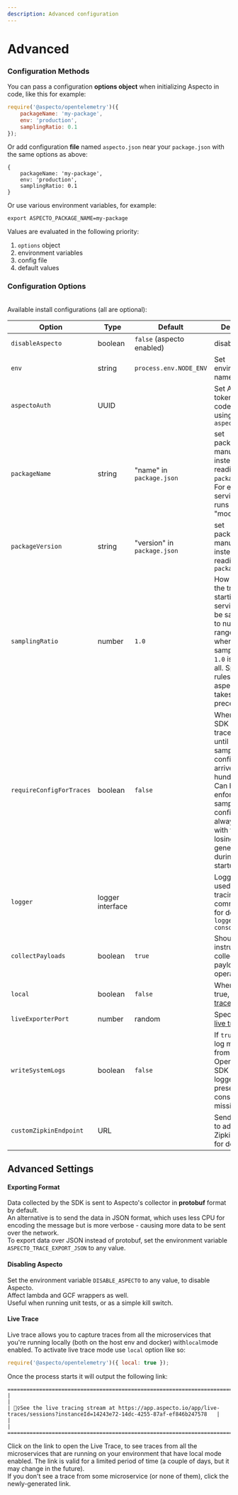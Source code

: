 ```yaml
---
description: Advanced configuration
---
```


# Advanced

### Configuration Methods

You can pass a configuration **options object** when initializing Aspecto in code, like this for example:

```javascript
require('@aspecto/opentelemetry')({
    packageName: 'my-package',
    env: 'production',
    samplingRatio: 0.1
});
```

Or add configuration **file** named `aspecto.json` near your `package.json` with the same options as above:

```
{
    packageName: 'my-package',
    env: 'production',
    samplingRatio: 0.1
}
```

Or use various environment variables, for example:

```
export ASPECTO_PACKAGE_NAME=my-package
```

Values are evaluated in the following priority:

1. `options` object
2. environment variables
3. config file
4. default values

### Configuration Options

\
Available install configurations (all are optional):

| Option                   | Type             | Default                     | Description                                                                                                                                                                                                                                   |
| ------------------------ | ---------------- | --------------------------- | --------------------------------------------------------------------------------------------------------------------------------------------------------------------------------------------------------------------------------------------- |
| `disableAspecto`         | boolean          | `false` (aspecto enabled)   | disable aspecto                                                                                                                                                                                                                               |
| `env`                    | string           | `process.env.NODE_ENV`      | Set environment name manually                                                                                                                                                                                                                 |
| `aspectoAuth`            | UUID             |                             | Set Aspecto token from code instead of using `aspecto.json`                                                                                                                                                                                   |
| `packageName`            | string           | "name" in `package.json`    | set packageName manually instead of reading it from `package.json`. For example: a service that runs in multiple "modes"                                                                                                                      |
| `packageVersion`         | string           | "version" in `package.json` | set packageVersion manually instead of reading it from `package.json`                                                                                                                                                                         |
| `samplingRatio`          | number           | `1.0`                       | How many of the traces starting in this service should be sampled. set to number in range \[0.0, 1.0] where `0.0` is no sampling, and `1.0` is sample all. Specific rules set via aspecto app takes precedence \|                             |
| `requireConfigForTraces` | boolean          | `false`                     | When `true`, the SDK will not trace anything until remote sampling configuration arrives (few hundreds ms). Can be used to enforce sampling configuration is always applied, with the cost of losing traces generated during service startup. |
| `logger`                 | logger interface |                             | Logger to be used in this tracing library. common use for debugging `logger: console`                                                                                                                                                         |
| `collectPayloads`        | boolean          | `true`                      | Should instrumentation collect payloads of operations                                                                                                                                                                                         |
| `local`                  | boolean          | `false`                     | When set to true, enable [live traces](https://www.npmjs.com/package/@aspecto/opentelemetry#live-traces)                                                                                                                                      |
| `liveExporterPort`       | number           | random                      | Specify port for [live traces](https://www.npmjs.com/package/@aspecto/opentelemetry#live-traces)                                                                                                                                              |
| `writeSystemLogs`        | boolean          | `false`                     | If `true`, emit all log messages from Opentelemetry SDK to supplied logger if present, or to console if missing                                                                                                                               |
| `customZipkinEndpoint`   | URL              |                             | Send all traces to additional Zipkin server for debug                                                                                                                                                                                         |

## Advanced Settings

#### Exporting Format

Data collected by the SDK is sent to Aspecto's collector in **protobuf** format by default. \
An alternative is to send the data in JSON format, which uses less CPU for encoding the message but is more verbose - causing more data to be sent over the network. \
To export data over JSON instead of protobuf, set the environment variable  `ASPECTO_TRACE_EXPORT_JSON` to any value.

#### Disabling Aspecto

Set the environment variable `DISABLE_ASPECTO` to any value, to disable Aspecto.\
Affect lambda and GCF wrappers as well.\
Useful when running unit tests, or as a simple kill switch.

#### &#x20;**Live Trace**

Live trace allows you to capture traces from all the microservices that you're running locally (both on the host env and docker) with`local`mode enabled. To activate live trace mode use `local` option like so:

```javascript
require('@aspecto/opentelemetry')({ local: true });
```

&#x20;Once the process starts it will output the following link:

```
=====================================================================================================================================
|                                                                                                                                   |
| 🕵️‍♀️See the live tracing stream at https://app.aspecto.io/app/live-traces/sessions?instanceId=14243e72-14dc-4255-87af-ef846b247578   |
|                                                                                                                                   |
=====================================================================================================================================
```

Click on the link to open the Live Trace, to see traces from all the microservices that are running on your environment that have local mode enabled. The link is valid for a limited period of time (a couple of days, but it may change in the future). \
If you don't see a trace from some microservice (or none of them), click the newly-generated link.

##
